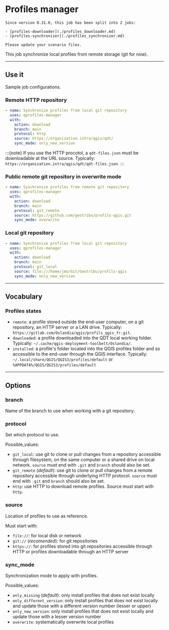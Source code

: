 # Profiles manager

```{error}
Since version 0.31.0, this job has been split into 2 jobs:

- [profiles-downloader](./profiles_downloader.md)
- [profiles-synchronizer](./profiles_synchronizer.md)

Please update your scenario files.
```

This job synchronize local profiles from remote storage (git for now).

----

## Use it

Sample job configurations.

### **Remote** HTTP repository

```yaml
- name: Synchronize profiles from local git repository
  uses: qprofiles-manager
  with:
    action: download
    branch: main
    protocol: http
    source: https://organization.intra/qgis/qdt/
    sync_mode: only_new_version
```

:::{note}
If you use the HTTP procotol, a `qdt-files.json` must be downloadable at the URL source. Typically: `https://organization.intra/qgis/qdt/qdt-files.json`.
:::

### Public **remote** git repository in **overwrite** mode

```yaml
- name: Synchronize profiles from remote git repository
  uses: qprofiles-manager
  with:
    action: download
    branch: main
    protocol: git_remote
    source: https://github.com/geotribu/profils-qgis.git
    sync_mode: overwrite
```

### **Local** git repository

```yaml
- name: Synchronize profiles from local git repository
  uses: qprofiles-manager
  with:
    action: download
    branch: main
    protocol: git_local
    source: file:///home/jmo/Git/Geotribu/profils-qgis
    sync_mode: only_new_version
```

----

## Vocabulary

### Profiles states

- `remote`: a profile stored outside the end-user computer, on a git repository, an HTTP server or a LAN drive. Typically: `https://gitlab.com/Oslandia/qgis/profils_qgis_fr.git`.
- `downloaded`: a profile downloaded into the QDT local working folder. Typically: `~/.cache/qgis-deployment-toolbelt/Oslandia/`.
- `installed`: a profile's folder located into the QGIS profiles folder and so accessible to the end-user through the QGIS interface. Typically: `~/.local/share/QGIS/QGIS3/profiles/default` or `%APPDATA%/QGIS/QGIS3/profiles/default`

----

## Options

### branch

Name of the branch to use when working with a git repository.

### protocol

Set which protocol to use.

Possible_values:

- `git_local`: use git to clone or pull changes from a repository accessible through filesystem, on the same computer or a shared drive on local network. `source` must end with `.git` and `branch` should also be set.
- `git_remote` (_default_): use git to clone or pull changes from a remote repository accessible through underlying HTTP protocol. `source` must end with `.git` and `branch` should also be set.
- `http`: use HTTP to download remote profiles. Source must start with `http`.

### source

Location of profiles to use as reference.

Must start with:

- `file://`: for local disk or network
- `git://` (_recomended_): for git repositories
- `https://`: for profiles stored into git repositories accessible through HTTP or profiles downloadable through an HTTP server

### sync_mode

Synchronization mode to apply with profiles.

Possible_values:

- `only_missing` (_default_): only install profiles that does not exist locally
- `only_different_version`: only install profiles that does not exist locally and update those with a different version number (lesser or upper)
- `only_new_version`: only install profiles that does not exist locally and update those with a lesser version number
- `overwrite`: systematically overwrite local profiles
